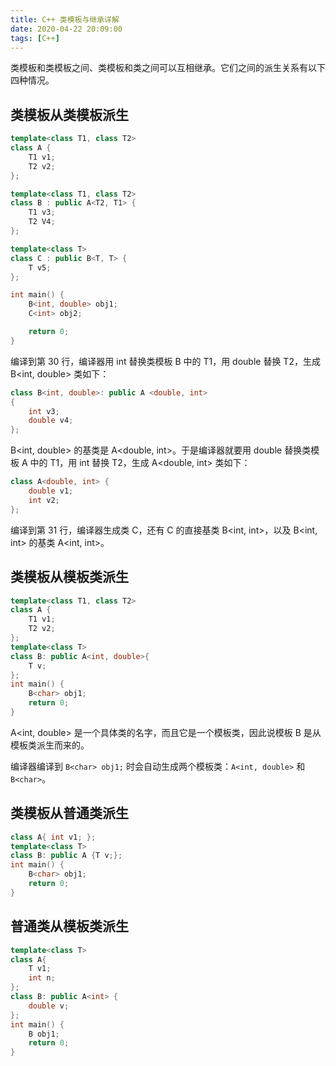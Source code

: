```yaml
---
title: C++ 类模板与继承详解
date: 2020-04-22 20:09:00
tags: [C++]
---
```


类模板和类模板之间、类模板和类之间可以互相继承。它们之间的派生关系有以下四种情况。

## 类模板从类模板派生

```C++
template<class T1, class T2>
class A {
    T1 v1;
    T2 v2;
};

template<class T1, class T2>
class B : public A<T2, T1> {
    T1 v3;
    T2 V4;
};

template<class T>
class C : public B<T, T> {
    T v5;
};

int main() {
    B<int, double> obj1;
    C<int> obj2;

    return 0;
}
```

编译到第 30 行，编译器用 int 替换类模板 B 中的 T1，用 double 替换 T2，生成 B<int, double> 类如下：

```C++
class B<int, double>: public A <double, int>
{
    int v3;
    double v4;
};
```

B<int, double> 的基类是 A<double, int>。于是编译器就要用 double 替换类模板 A 中的 T1，用 int 替换 T2，生成 A<double, int> 类如下：

```C++
class A<double, int> {
    double v1;
    int v2;
};
```

编译到第 31 行，编译器生成类 C<int>，还有 C<int> 的直接基类 B<int, int>，以及 B<int, int> 的基类 A<int, int>。


## 类模板从模板类派生

```C++
template<class T1, class T2>
class A {
    T1 v1;
    T2 v2;
};
template<class T>
class B: public A<int, double>{
    T v;
};
int main() {
    B<char> obj1;
    return 0;
}
```

A<int, double> 是一个具体类的名字，而且它是一个模板类，因此说模板 B 是从模板类派生而来的。

编译器编译到 `B<char> obj1;` 时会自动生成两个模板类：`A<int, double>` 和 `B<char>`。


## 类模板从普通类派生

```C++
class A{ int v1; };
template<class T>
class B: public A {T v;};
int main() {
    B<char> obj1;
    return 0;
}
```


## 普通类从模板类派生

```C++
template<class T>
class A{
    T v1;
    int n;
};
class B: public A<int> {
    double v;
};
int main() {
    B obj1;
    return 0;
}
```
